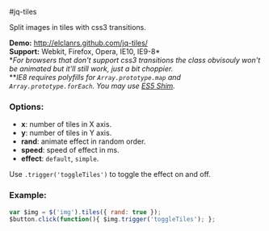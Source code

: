 #jq-tiles

Split images in tiles with css3 transitions.

**Demo:** http://elclanrs.github.com/jq-tiles/  
**Support:** Webkit, Firefox, Opera, IE10, IE9-8*  
\*_For browsers that don't support css3 transitions the class obvisouly won't be animated but it'll still work, just a bit choppier._  
\*\*_IE8 requires polyfills for `Array.prototype.map` and `Array.prototype.forEach`. You may use [ES5 Shim](https://github.com/kriskowal/es5-shim/)._

### Options:
* **x**: number of tiles in X axis.
* **y**: number of tiles in Y axis.
* **rand**: animate effect in random order.
* **speed**: speed of effect in ms.
* **effect**: `default`, `simple`.

Use `.trigger('toggleTiles')` to toggle the effect on and off.

### Example:
```javascript
var $img = $('img').tiles({ rand: true });
$button.click(function(){ $img.trigger('toggleTiles'); };
```



